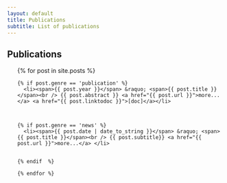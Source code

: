 ```yaml
---
layout: default
title: Publications 
subtitle: List of publications
---
```


<div id="post">
  <h2>Publications</h2>
  <ul class="posts">
    {% for post in site.posts %}

    {% if post.genre == 'publication' %}
      <li><span>{{ post.year }}</span> &raquo; <span>{{ post.title }}</span><br /> {{ post.abstract }} <a href="{{ post.url }}">more...</a> <a href="{{ post.linktodoc }}">[doc]</a></li>


    
    {% if post.genre == 'news' %}
      <li><span>{{ post.date | date_to_string }}</span> &raquo; <span>{{ post.title }}</span><br /> {{ post.subtitle}} <a href="{{ post.url }}">more...</a> </li>


    {% endif  %}

    {% endfor %}
  </ul>
</div>

